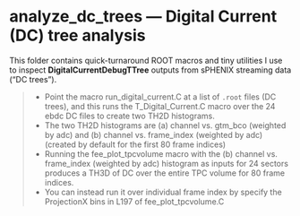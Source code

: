 # analyze_dc_trees — Digital Current (DC) tree analysis

This folder contains quick-turnaround ROOT macros and tiny utilities I use to inspect **DigitalCurrentDebugTTree** outputs from sPHENIX streaming data (“DC trees”).

> - Point the macro run_digital_current.C at a list of `.root` files (DC trees), and this runs the T_Digital_Current.C macro over the 24 ebdc DC files to create two TH2D histograms.
> - The two TH2D histograms are (a) channel vs. gtm_bco (weighted by adc) and (b) channel vs. frame_index (weighted by adc) (created by default for the first 80 frame indices)
> - Running the fee_plot_tpcvolume macro with the (b) channel vs. frame_index (weighted by adc) histogram as inputs for 24 sectors produces a TH3D of DC over the entire TPC volume for 80 frame indices.
> - You can instead run it over individual frame index by specify the ProjectionX bins in L197 of fee_plot_tpcvolume.C
